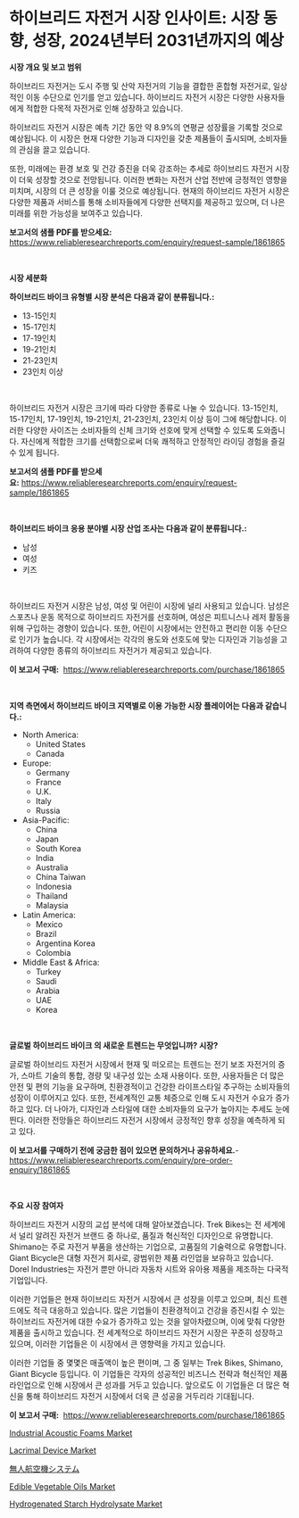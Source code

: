 <p><h1>하이브리드 자전거 시장 인사이트: 시장 동향, 성장, 2024년부터 2031년까지의 예상</h1></p><p><strong>시장 개요 및 보고 범위</strong></p>
<p><p>하이브리드 자전거는 도시 주행 및 산악 자전거의 기능을 결합한 혼합형 자전거로, 일상적인 이동 수단으로 인기를 얻고 있습니다. 하이브리드 자전거 시장은 다양한 사용자들에게 적합한 다목적 자전거로 인해 성장하고 있습니다. </p><p>하이브리드 자전거 시장은 예측 기간 동안 약 8.9%의 연평균 성장률을 기록할 것으로 예상됩니다. 이 시장은 현재 다양한 기능과 디자인을 갖춘 제품들이 출시되며, 소비자들의 관심을 끌고 있습니다. </p><p>또한, 미래에는 환경 보호 및 건강 증진을 더욱 강조하는 추세로 하이브리드 자전거 시장이 더욱 성장할 것으로 전망됩니다. 이러한 변화는 자전거 산업 전반에 긍정적인 영향을 미치며, 시장의 더 큰 성장을 이룰 것으로 예상됩니다. 현재의 하이브리드 자전거 시장은 다양한 제품과 서비스를 통해 소비자들에게 다양한 선택지를 제공하고 있으며, 더 나은 미래를 위한 가능성을 보여주고 있습니다.</p></p>
<p><strong>보고서의 샘플 PDF를 받으세요:</strong> <a href="https://www.reliableresearchreports.com/enquiry/request-sample/1861865">https://www.reliableresearchreports.com/enquiry/request-sample/1861865</a></p>
<p>&nbsp;</p>
<p><strong>시장 세분화</strong></p>
<p><strong>하이브리드 바이크 유형별 시장 분석은 다음과 같이 분류됩니다.:</strong></p>
<p><ul><li>13-15인치</li><li>15-17인치</li><li>17-19인치</li><li>19-21인치</li><li>21-23인치</li><li>23인치 이상</li></ul></p>
<p>&nbsp;</p>
<p><p>하이브리드 자전거 시장은 크기에 따라 다양한 종류로 나눌 수 있습니다. 13-15인치, 15-17인치, 17-19인치, 19-21인치, 21-23인치, 23인치 이상 등이 그에 해당합니다. 이러한 다양한 사이즈는 소비자들의 신체 크기와 선호에 맞게 선택할 수 있도록 도와줍니다. 자신에게 적합한 크기를 선택함으로써 더욱 쾌적하고 안정적인 라이딩 경험을 즐길 수 있게 됩니다.</p></p>
<p><strong>보고서의 샘플 PDF를 받으세요:</strong>&nbsp;<a href="https://www.reliableresearchreports.com/enquiry/request-sample/1861865">https://www.reliableresearchreports.com/enquiry/request-sample/1861865</a></p>
<p>&nbsp;</p>
<p><strong> 하이브리드 바이크 응용 분야별 시장 산업 조사는 다음과 같이 분류됩니다.:</strong></p>
<p><ul><li>남성</li><li>여성</li><li>키즈</li></ul></p>
<p>&nbsp;</p>
<p><p>하이브리드 자전거 시장은 남성, 여성 및 어린이 시장에 널리 사용되고 있습니다. 남성은 스포츠나 운동 목적으로 하이브리드 자전거를 선호하며, 여성은 피트니스나 레저 활동을 위해 구입하는 경향이 있습니다. 또한, 어린이 시장에서는 안전하고 편리한 이동 수단으로 인기가 높습니다. 각 시장에서는 각각의 용도와 선호도에 맞는 디자인과 기능성을 고려하여 다양한 종류의 하이브리드 자전거가 제공되고 있습니다.</p></p>
<p><strong>이 보고서 구매:</strong>&nbsp; <a href="https://www.reliableresearchreports.com/purchase/1861865">https://www.reliableresearchreports.com/purchase/1861865</a></p>
<p>&nbsp;</p>
<p><strong>지역 측면에서 하이브리드 바이크 지역별로 이용 가능한 시장 플레이어는 다음과 같습니다.:</strong></p>
<p><ul>
    <li>
        North America:
        <ul>
            <li>United States</li>
            <li>Canada</li>
        </ul>
    </li>
    <li>
        Europe:
        <ul>
            <li>Germany</li>
            <li>France</li>
            <li>U.K.</li>
            <li>Italy</li>
            <li>Russia</li>
        </ul>
    </li>
    <li>
        Asia-Pacific:
        <ul>
            <li>China</li>
            <li>Japan</li>
            <li>South Korea</li>
            <li>India</li>
            <li>Australia</li>
            <li>China Taiwan</li>
            <li>Indonesia</li>
            <li>Thailand</li>
            <li>Malaysia</li>
        </ul>
    </li>
    <li>
        Latin America:
        <ul>
            <li>Mexico</li>
            <li>Brazil</li>
            <li>Argentina Korea</li>
            <li>Colombia</li>
        </ul>
    </li>
    <li>
        Middle East & Africa:
        <ul>
            <li>Turkey</li>
            <li>Saudi</li>
            <li>Arabia</li>
            <li>UAE</li>
            <li>Korea</li>
        </ul>
    </li>
    </ul></p>
<p>&nbsp;</p>
<p><strong>글로벌 하이브리드 바이크 의 새로운 트렌드는 무엇입니까? 시장?</strong></p>
<p><p>글로벌 하이브리드 자전거 시장에서 현재 및 떠오르는 트렌드는 전기 보조 자전거의 증가, 스마트 기술의 통합, 경량 및 내구성 있는 소재 사용이다. 또한, 사용자들은 더 많은 안전 및 편의 기능을 요구하며, 친환경적이고 건강한 라이프스타일 추구하는 소비자들의 성장이 이루어지고 있다. 또한, 전세계적인 교통 체증으로 인해 도시 자전거 수요가 증가하고 있다. 더 나아가, 디자인과 스타일에 대한 소비자들의 요구가 높아지는 추세도 눈에 띈다. 이러한 전망들은 하이브리드 자전거 시장에서 긍정적인 향후 성장을 예측하게 되고 있다.</p></p>
<p><strong>이 보고서를 구매하기 전에 궁금한 점이 있으면 문의하거나 공유하세요.</strong>- <a href="https://www.reliableresearchreports.com/enquiry/pre-order-enquiry/1861865">https://www.reliableresearchreports.com/enquiry/pre-order-enquiry/1861865</a></p>
<p>&nbsp;</p>
<p><strong>주요 시장 참여자</strong></p>
<p><p>하이브리드 자전거 시장의 교섭 분석에 대해 알아보겠습니다. Trek Bikes는 전 세계에서 널리 알려진 자전거 브랜드 중 하나로, 품질과 혁신적인 디자인으로 유명합니다. Shimano는 주로 자전거 부품을 생산하는 기업으로, 고품질의 기술력으로 유명합니다. Giant Bicycle은 대형 자전거 회사로, 광범위한 제품 라인업을 보유하고 있습니다. Dorel Industries는 자전거 뿐만 아니라 자동차 시트와 유아용 제품을 제조하는 다국적 기업입니다.</p><p>이러한 기업들은 현재 하이브리드 자전거 시장에서 큰 성장을 이루고 있으며, 최신 트렌드에도 적극 대응하고 있습니다. 많은 기업들이 친환경적이고 건강을 증진시킬 수 있는 하이브리드 자전거에 대한 수요가 증가하고 있는 것을 알아차렸으며, 이에 맞춰 다양한 제품을 출시하고 있습니다. 전 세계적으로 하이브리드 자전거 시장은 꾸준히 성장하고 있으며, 이러한 기업들은 이 시장에서 큰 영향력을 가지고 있습니다.</p><p>이러한 기업들 중 몇몇은 매출액이 높은 편이며, 그 중 일부는 Trek Bikes, Shimano, Giant Bicycle 등입니다. 이 기업들은 각자의 성공적인 비즈니스 전략과 혁신적인 제품 라인업으로 인해 시장에서 큰 성과를 거두고 있습니다. 앞으로도 이 기업들은 더 많은 혁신을 통해 하이브리드 자전거 시장에서 더욱 큰 성공을 거두리라 기대됩니다.</p></p>
<p><strong>이 보고서 구매:</strong>&nbsp;&nbsp;<a href="https://www.reliableresearchreports.com/purchase/1861865">https://www.reliableresearchreports.com/purchase/1861865</a></p>
<p><p><a href="https://issuu.com/reportprime-2/docs/industrial-acoustic-foams-market-size-2030.pptx">Industrial Acoustic Foams Market</a></p><p><a href="https://rainy-horn-d69.notion.site/Lacrimal-Device-Market-Size-Growth-and-Forecast-from-2024-2031-341ee3325b2349f1bd7e0040ad4a48ee">Lacrimal Device Market</a></p><p><a href="https://github.com/ihabdkwlxs948/Market-Research-Report-List-1/blob/main/9126471191759.md">無人航空機システム</a></p><p><a href="https://view.publitas.com/reportprime-1/edible-vegetable-oils-market-size-share-trends-analysis-report-by-application-regional-outlook-competitive-strategies-and-segment-forecasts-2024-2031/">Edible Vegetable Oils Market</a></p><p><a href="https://github.com/mabutironaldo/Market-Research-Report-List-3/blob/main/hydrogenated-starch-hydrolysate-market.md">Hydrogenated Starch Hydrolysate Market</a></p></p>
